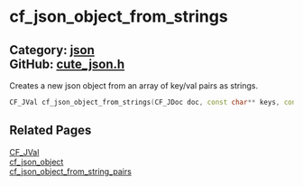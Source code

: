 [//]: # (This file is automatically generated by Cute Framework's docs parser.)
[//]: # (Do not edit this file by hand!)
[//]: # (See: https://github.com/RandyGaul/cute_framework/blob/master/samples/docs_parser.cpp)
[](../header.md ':include')

# cf_json_object_from_strings

Category: [json](/api_reference?id=json)  
GitHub: [cute_json.h](https://github.com/RandyGaul/cute_framework/blob/master/include/cute_json.h)  
---

Creates a new json object from an array of key/val pairs as strings.

```cpp
CF_JVal cf_json_object_from_strings(CF_JDoc doc, const char** keys, const char** vals, int count);
```

## Related Pages

[CF_JVal](/json/cf_jval.md)  
[cf_json_object](/json/cf_json_object.md)  
[cf_json_object_from_string_pairs](/json/cf_json_object_from_string_pairs.md)  
